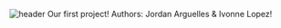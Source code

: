 ![header](https://capsule-render.vercel.app/api?height=400&text=Hello%20World!&desc=Hello%20capsule%20render)
Our first project!
Authors: Jordan Arguelles & Ivonne Lopez!
